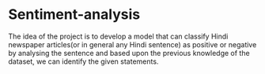 # Sentiment-analysis
The idea of the project is to develop a model that can classify Hindi newspaper articles(or in general any Hindi sentence) as positive or negative by analysing the sentence and based upon the previous knowledge of the dataset, we can identify the given statements.
